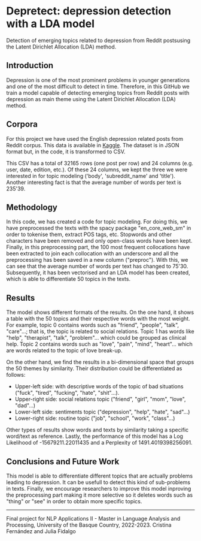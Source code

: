 # Depretect: depression detection with a LDA model

Detection of emerging topics related to depression from Reddit postsusing the Latent Dirichlet Allocation (LDA) method.

## Introduction 

Depression is one of the most prominent problems in younger generations and one of the most difficult to detect in time. Therefore, in this GitHub we train a model capable of detecting emerging topics from Reddit posts with depression as main theme using the Latent Dirichlet Allocation (LDA) method.

## Corpora

For this project we have used the English depression related posts from Reddit corpus. This data is available in [Kaggle](https://www.kaggle.com/datasets/luizfmatos/reddit-english-depression-related-submissions?resource=download).
The dataset is in JSON format but, in the code, it is transformed to CSV. 

This CSV has a total of 32165 rows (one post per row) and 24 columns (e.g. user, date, edition, etc.). Of these 24 columns, we kept the three we were interested in for topic modeling ('body', 'subreddit_name' and 'title'). 
Another interesting fact is that the average number of words per text is 235'39.

## Methodology

In this code, we has created a code for topic modeling. For doing this, we have preprocessed the texts with the spacy package "en_core_web_sm" in order to tokenise them, extract POS tags, etc. Stopwords and other characters have been removed and only open-class words have been kept. 
Finally, in this preprocessing part, the 100 most frequent collocations have been extracted to join each collocation with an underscore and all the preprocessing has been saved in a new column ("preproc"). With this, we can see that the average number of words per text has changed to 75'30. Subsequently, it has been vectorised and an LDA model has been created, which is able to differentiate 50 topics in the texts. 

## Results 

The model shows different formats of the results. On the one hand, it shows a table with the 50 topics and their respective words with the most weight. For example, topic 0 contains words such as "friend", "people", "talk", "care"...; that is, the topic is related to social relations. Topic 1 has words like "help", "therapist", "talk", "problem"... which could be grouped as clinical help. Topic 2 contains words such as "love", "pain", "mind", "heart"... which are words related to the topic of love break-up. 

On the other hand, we find the results in a bi-dimensional space that groups the 50 themes by similarity. Their distribution could be differentiated as follows: 
- Upper-left side: with descriptive words of the topic of bad situations ("fuck", "tired", "fucking", "hate", "shit"...).
- Upper-right side: social relations topic ("friend", "girl", "mom", "love", "dad"...)
- Lower-left side: sentiments topic ("depression", "help", "hate", "sad"...)
- Lower-right side: routine topic ("job", "school", "work", "class"...)

Other types of results show words and texts by similarity taking a specific word/text as reference. Lastly, the performance of this model has a Log Likelihood of -15679211.22011435 and a Perplexity of 1491.4019398256091.

## Conclusions and Future Work

This model is able to differentiate different topics that are actually problems leading to depression. It can be usefull to detect this kind of sub-problems in texts. Finally, we encourage researchers to improve this model inproving the preprocessing part making it more selective so it deletes words such as "thing" or "see" in order to obtain more specific topics. 



--------------------------------------------------------------------------------
Final project for NLP Applications II - Master in Language Analysis and Processing, University of the Basque Country, 2022-2023.
Cristina Fernández and Julia Fidalgo
